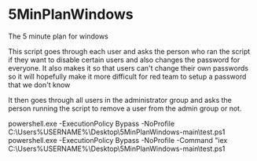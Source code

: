 # 5MinPlanWindows
The 5 minute plan for windows

This script goes through each user and asks the person who ran the script if they want to disable certain users and also changes the password for everyone.  It also makes it so that users can't change their own passwords so it will hopefully make it more difficult for red team to setup a password that we don't know

It then goes through all users in the administrator group and asks the person running the script to remove a user from the admin group or not. 


powershell.exe -ExecutionPolicy Bypass -NoProfile C:\Users\%USERNAME%\Desktop\5MinPlanWindows-main\test.ps1
powershell.exe -ExecutionPolicy Bypass -NoProfile -Command "iex C:\Users\%USERNAME%\Desktop\5MinPlanWindows-main\test.ps1
